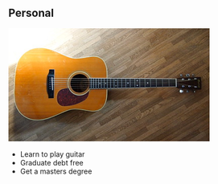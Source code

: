 ## Personal

![Shunichi kouroki = Guitar](Guitar.jpg)

- Learn to play guitar
- Graduate debt free
- Get a masters degree